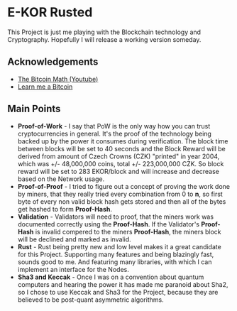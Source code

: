 # E-KOR Rusted

This Project is just me playing with the Blockchain technology and Cryptography. Hopefully I will release a working version someday.


## Acknowledgements

 - [The Bitcoin Math (Youtube)](https://www.youtube.com/@thebitcoinmathfgeiger8624)
 - [Learn me a Bitcoin](https://learnmeabitcoin.com/)

## Main Points

 - **Proof-of-Work** - I say that PoW is the only way how you can trust cryptocurrencies in general. It's the proof of the technology being backed up by the power it consumes during verification. The block time between blocks will be set to 40 seconds and the Block Reward will be derived from amount of Czech Crowns (CZK) "printed" in year 2004, which was +/- 48,000,000 coins, total +/- 223,000,000 CZK. So block reward will be set to 283 EKOR/block and will increase and decrease based on the Network usage.
 - **Proof-of-Proof** - I tried to figure out a concept of proving the work done by miners, that they really tried every combination from 0 to **n**, so first byte of every non valid block hash gets stored and then all of the bytes get hashed to form **Proof-Hash**.
 - **Validation** - Validators will need to proof, that the miners work was documented correctly using the **Proof-Hash**. If the Validator's **Proof-Hash** is invalid compered to the miners **Proof-Hash**, the miners block will be declined and marked as invalid.
 - **Rust** - Rust being pretty new and low level makes it a great candidate for this Project. Supporting many features and being blazingly fast, sounds good to me. And featuring many libraries, with which I can implement an interface for the Nodes.
 - **Sha3 and Keccak** - Once I was on a convention about quantum computers and hearing the power it has made me paranoid about Sha2, so I chose to use Keccak and Sha3 for the Project, because they are believed to be post-quant asymmetric algorithms.

